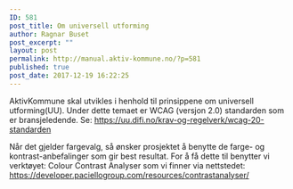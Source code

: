 ```yaml
---
ID: 581
post_title: Om universell utforming
author: Ragnar Buset
post_excerpt: ""
layout: post
permalink: http://manual.aktiv-kommune.no/?p=581
published: true
post_date: 2017-12-19 16:22:25
---
```

AktivKommune skal utvikles i henhold til prinsippene om universell utforming(UU). Under dette temaet er WCAG (versjon 2.0) standarden som er bransjeledende. Se:
https://uu.difi.no/krav-og-regelverk/wcag-20-standarden

Når det gjelder fargevalg, så ønsker prosjektet å benytte de farge- og kontrast-anbefalinger som gir best resultat. For å få dette til benytter vi verktøyet:
Colour Contrast Analyser
som vi finner via nettstedet: 
https://developer.paciellogroup.com/resources/contrastanalyser/